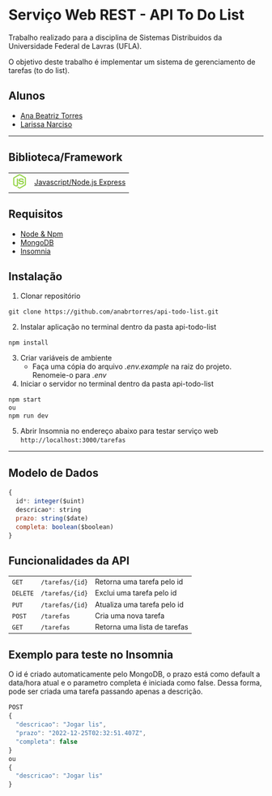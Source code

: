 # Serviço Web REST - API To Do List
Trabalho realizado para a disciplina de Sistemas Distribuidos da Universidade Federal de Lavras (UFLA).

O objetivo deste trabalho é implementar um sistema de gerenciamento de tarefas (to do list).  

## Alunos
- [Ana Beatriz Torres](https://github.com/anabrtorres)
- [Larissa Narciso](https://github.com/larisnarciso)
---
## Biblioteca/Framework
<table border-collapse=collapse>
  <tr>
    <td><img alt="Javascript/Node.js Express" height="30" widht="40" src="https://raw.githubusercontent.com/devicons/devicon/1119b9f84c0290e0f0b38982099a2bd027a48bf1/icons/nodejs/nodejs-original.svg"/></td>
    <td><a href="https://expressjs.com/" target="_blank">Javascript/Node.js Express</a></td>
  </tr>
</table>

## Requisitos

- [Node & Npm](https://nodejs.org/en/)
- [MongoDB](https://www.mongodb.com/home)
- [Insomnia](https://insomnia.rest/download) 

## Instalação

1. Clonar repositório  
```
git clone https://github.com/anabrtorres/api-todo-list.git 
```
2. Instalar aplicação no terminal dentro da pasta api-todo-list
```
npm install 
```
3. Criar variáveis de ambiente
    - Faça uma cópia do arquivo *.env.example* na raiz do projeto. Renomeie-o para *.env* 
4. Iniciar o servidor no terminal dentro da pasta api-todo-list
```
npm start 
ou 
npm run dev 
```
5. Abrir Insomnia no endereço abaixo para testar serviço web `http://localhost:3000/tarefas `

---

## Modelo de Dados
```javascript
{
  id*: integer($uint)
  descricao*: string
  prazo: string($date)
  completa: boolean($boolean) 
}
```
## Funcionalidades da API

|  |  |   |
| --- | --- | --- |
| `GET` | `/tarefas/{id}` | Retorna uma tarefa pelo id |
| `DELETE` | `/tarefas/{id}` | Exclui uma tarefa pelo id |
| `PUT` | `/tarefas/{id}` | Atualiza uma tarefa pelo id |
| `POST` | `/tarefas` | Cria uma nova tarefa |
| `GET` | `/tarefas` | Retorna uma lista de tarefas |

## Exemplo para teste no Insomnia
O id é criado automaticamente pelo MongoDB, o prazo está como default a data/hora atual e o parametro completa é iniciada como false. Dessa forma, pode ser criada uma tarefa passando apenas a descrição.
```javascript
POST
{  
  "descricao": "Jogar lis",
  "prazo": "2022-12-25T02:32:51.407Z",
  "completa": false
}
ou
{  
  "descricao": "Jogar lis"
}
```